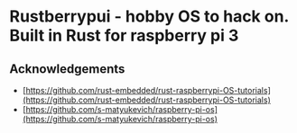 # Rustberrypui - hobby OS to hack on.  Built in Rust for raspberry pi 3

## Acknowledgements

* [https://github.com/rust-embedded/rust-raspberrypi-OS-tutorials](https://github.com/rust-embedded/rust-raspberrypi-OS-tutorials)
* [https://github.com/s-matyukevich/raspberry-pi-os](https://github.com/s-matyukevich/raspberry-pi-os)

